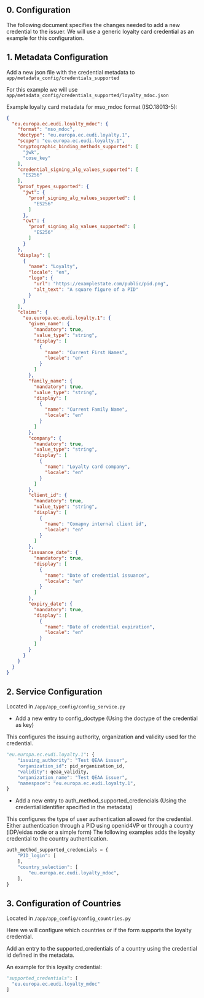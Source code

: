 ## 0. Configuration

The following document specifies the changes needed to add a new credential to the issuer.
We will use a generic loyalty card credential as an example for this configuration.

## 1. Metadata Configuration
Add a new json file with the credential metadata to ```app/metadata_config/credentials_supported```

For this example we will use ```app/metadata_config/credentials_supported/loyalty_mdoc.json```

Example loyalty card metadata for mso_mdoc format (ISO.18013-5):
```json
{
  "eu.europa.ec.eudi.loyalty_mdoc": {
    "format": "mso_mdoc",
    "doctype": "eu.europa.ec.eudi.loyalty.1",
    "scope": "eu.europa.ec.eudi.loyalty.1",
    "cryptographic_binding_methods_supported": [
      "jwk",
      "cose_key"
    ],
    "credential_signing_alg_values_supported": [
      "ES256"
    ],
    "proof_types_supported": {
      "jwt": {
        "proof_signing_alg_values_supported": [
          "ES256"
        ]
      },
      "cwt": {
        "proof_signing_alg_values_supported": [
          "ES256"
        ]
      }
    },
    "display": [
      {
        "name": "Loyalty",
        "locale": "en",
        "logo": {
          "url": "https://examplestate.com/public/pid.png",
          "alt_text": "A square figure of a PID"
        }
      }
    ],
    "claims": {
      "eu.europa.ec.eudi.loyalty.1": {
        "given_name": {
          "mandatory": true,
          "value_type": "string",
          "display": [
            {
              "name": "Current First Names",
              "locale": "en"
            }
          ]
        },
        "family_name": {
          "mandatory": true,
          "value_type": "string",
          "display": [
            {
              "name": "Current Family Name",
              "locale": "en"
            }
          ]
        },
        "company": {
          "mandatory": true,
          "value_type": "string",
          "display": [
            {
              "name": "Loyalty card company",
              "locale": "en"
            }
          ]
        },
        "client_id": {
          "mandatory": true,
          "value_type": "string",
          "display": [
            {
              "name": "Comapny internal client id",
              "locale": "en"
            }
          ]
        },
        "issuance_date": {
          "mandatory": true,
          "display": [
            {
              "name": "Date of credential issuance",
              "locale": "en"
            }
          ]
        },
        "expiry_date": {
          "mandatory": true,
          "display": [
            {
              "name": "Date of credential expiration",
              "locale": "en"
            }
          ]
        }
      }
    }
  }
}
```

## 2. Service Configuration

Located in ```/app/app_config/config_service.py```

- Add a new entry to config_doctype (Using the doctype of the credential as key)

This configures the issuing authority, organization and validity used for the credential.
```python
"eu.europa.ec.eudi.loyalty.1": {
    "issuing_authority": "Test QEAA issuer",
    "organization_id": pid_organization_id,
    "validity": qeaa_validity,
    "organization_name": "Test QEAA issuer",
    "namespace": "eu.europa.ec.eudi.loyalty.1",
}
```
- Add a new entry to auth_method_supported_credencials (Using the credential identifier specified in the metadata)

This configures the type of user authentication allowed for the credential. Either authentication through a PID using openid4VP or through a country (iDP/eidas node or a simple form)
The following examples adds the loyalty credential to the country authentication.
```python
auth_method_supported_credencials = {
    "PID_login": [
    ],
    "country_selection": [
        "eu.europa.ec.eudi.loyalty_mdoc",
    ],
}
```

## 3. Configuration of Countries
Located in ```/app/app_config/config_countries.py```

Here we will configure which countries or if the form supports the loyalty credential.

Add an entry to the supported_credentials of a country using the credential id defined in the metadata.

An example for this loyalty credential:

```python
"supported_credentials": [
  "eu.europa.ec.eudi.loyalty_mdoc"
]
```
